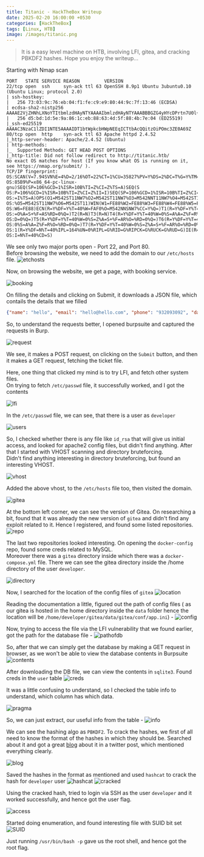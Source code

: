 ```yaml
---
title: Titanic - HackTheBox Writeup
date: 2025-02-20 16:00:00 +0530
categories: [HackTheBox]
tags: [Linux, HTB]
image: /images/titanic.png
---
```


> It is a easy level machine on HTB, involving LFI, gitea, and cracking PBKDF2 hashes. Hope you enjoy the writeup...

Starting with Nmap scan
```
PORT   STATE SERVICE REASON         VERSION
22/tcp open  ssh     syn-ack ttl 63 OpenSSH 8.9p1 Ubuntu 3ubuntu0.10 (Ubuntu Linux; protocol 2.0)
| ssh-hostkey: 
|   256 73:03:9c:76:eb:04:f1:fe:c9:e9:80:44:9c:7f:13:46 (ECDSA)
| ecdsa-sha2-nistp256 AAAAE2VjZHNhLXNoYTItbmlzdHAyNTYAAAAIbmlzdHAyNTYAAABBBGZG4yHYcDPrtn7U0l+ertBhGBgjIeH9vWnZcmqH0cvmCNvdcDY/ItR3tdB4yMJp0ZTth5itUVtlJJGHRYAZ8Wg=
|   256 d5:bd:1d:5e:9a:86:1c:eb:88:63:4d:5f:88:4b:7e:04 (ED25519)
|_ssh-ed25519 AAAAC3NzaC1lZDI1NTE5AAAAIDT1btWpkcbHWpNEEqICTtbAcQQitzOiPOmc3ZE0A69Z
80/tcp open  http    syn-ack ttl 63 Apache httpd 2.4.52
|_http-server-header: Apache/2.4.52 (Ubuntu)
| http-methods: 
|_  Supported Methods: GET HEAD POST OPTIONS
|_http-title: Did not follow redirect to http://titanic.htb/
No exact OS matches for host (If you know what OS is running on it, see https://nmap.org/submit/ ).
TCP/IP fingerprint:
OS:SCAN(V=7.94SVN%E=4%D=2/16%OT=22%CT=1%CU=35827%PV=Y%DS=2%DC=T%G=Y%TM=67B1
OS:85B9%P=x86_64-pc-linux-gnu)SEQ(SP=106%GCD=1%ISR=10B%TI=Z%CI=Z%TS=A)SEQ(S
OS:P=106%GCD=1%ISR=10B%TI=Z%CI=Z%II=I)SEQ(SP=106%GCD=1%ISR=10B%TI=Z%CI=Z%II
OS:=I%TS=A)OPS(O1=M542ST11NW7%O2=M542ST11NW7%O3=M542NNT11NW7%O4=M542ST11NW7
OS:%O5=M542ST11NW7%O6=M542ST11)WIN(W1=FE88%W2=FE88%W3=FE88%W4=FE88%W5=FE88%
OS:W6=FE88)ECN(R=Y%DF=Y%T=40%W=FAF0%O=M542NNSNW7%CC=Y%Q=)T1(R=Y%DF=Y%T=40%S
OS:=O%A=S+%F=AS%RD=0%Q=)T2(R=N)T3(R=N)T4(R=Y%DF=Y%T=40%W=0%S=A%A=Z%F=R%O=%R
OS:D=0%Q=)T5(R=Y%DF=Y%T=40%W=0%S=Z%A=S+%F=AR%O=%RD=0%Q=)T6(R=Y%DF=Y%T=40%W=
OS:0%S=A%A=Z%F=R%O=%RD=0%Q=)T7(R=Y%DF=Y%T=40%W=0%S=Z%A=S+%F=AR%O=%RD=0%Q=)U
OS:1(R=Y%DF=N%T=40%IPL=164%UN=0%RIPL=G%RID=G%RIPCK=G%RUCK=G%RUD=G)IE(R=Y%DF
OS:I=N%T=40%CD=S)
```

We see only two major ports open - Port 22, and Port 80.<br>
Before browsing the website, we need to add the domain to our `/etc/hosts` file.
![etchosts](/images/titanic_hosts.png)

Now, on browsing the website, we get a page, with booking service.

![booking](/images/titanic_booking.png)

On filling the details and clicking on Submit, it downloads a JSON file, which contails the details that we filled
```json
{"name": "hello", "email": "hello@hello.com", "phone": "932093092", "date": "2025-11-11", "cabin": "Deluxe"}
```
So, to understand the requests better, I opened burpsuite and captured the requests in Burp.

![request](/images/titanic_request.png)

We see, it makes a POST request, on clicking on the `Submit` button, and then it makes a GET request, fetching the ticket file.

Here, one thing that clicked my mind is to try LFI, and fetch other system files.<br>
On trying to fetch `/etc/passwd` file, it successfully worked, and I got the contents

![lfi](/images/titanic_lfi.png)

In the `/etc/passwd` file, we can see, that there is a user as `developer`

![users](/images/titanic_users.png)

So, I checked whether there is any file like `id_rsa` that will give us initial access, and looked for apache2 config files, but didn't find anything.
After that I started with VHOST scanning and directory bruteforcing.<br>
Didn't find anything interesting in directory bruteforcing, but found an interesting VHOST.

![vhost](/images/titanic_vhost.png)

Added the above vhost, to the `/etc/hosts` file too, then visited the domain.

![gitea](/images/titanic_gitea.png)

At the bottom left corner, we can see the version of Gitea. On researching a bit, found that it was already the new version of `gitea` and didn't find any exploit related to it.
Hence I registered, and found some listed repositories. 
![repo](/images/titanic_repo.png)

The last two repositories looked interesting. On opening the `docker-config` repo, found some creds related to MySQL.<br>
Moreover there was a `gitea` directory inside which there was a `docker-compose.yml` file. There we can see the gitea directory inside the /home directory of the user `developer`.

![directory](/images/titanic_dir.png)

Now, I searched for the location of the config files of `gitea`
![location](/images/titanic_conf.png)

Reading the documentation a little, figured out the path of config files ( as our gitea is hosted in the home directory inside the `data` folder hence the location will be `/home/developer/gitea/data/gitea/conf/app.ini`) - 
![config](/images/titanic_location.png)

Now, trying to access the file via the LFI vulnerability that we found earlier, got the path for the database file - 
![pathofdb](/images/titanic_database.png)

So, after that we can simply get the database by making a GET request in browser, as we won't be able to view the database contents in Burpsuite
![contents](/images/titanic_database_contents.png)

After downloading the DB file, we can view the contents in `sqlite3`. Found creds in the `user` table
![creds](/images/titanic_user.png)

It was a little confusing to understand, so I checked the table info to understand, which column has which data.

![pragma](/images/titanic_pragma.png)

So, we can just extract, our useful info from the table - 
![info](/images/titanic_info.png)

We can see the hashing algo as `PBKDF2`. To crack the hashes, we first of all need to know the format of the hashes in which they should be. Searched about it and got a great [blog](https://www.unix-ninja.com/p/cracking_giteas_pbkdf2_password_hashes) about it in a twitter post, which mentioned everything clearly.

![blog](/images/titanic_blog.png)

Saved the hashes in the format as mentioned and used `hashcat` to crack the hash for `developer` user
![hashcat](/images/titanic_hashcat.png)
![cracked](/images/titanic_cracked.png)

Using the cracked hash, tried to login via SSH as the user `developer` and it worked successfully, and hence got the user flag.

![access](/images/titanic_access.png)

Started doing enumeration, and found interesting file with SUID bit set 
![SUID](/images/titanic_suid.png)

Just running `/usr/bin/bash -p` gave us the root shell, and hence got the root flag.

